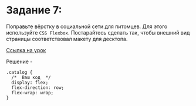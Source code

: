 # Задание 7:

Поправьте вёрстку в социальной сети для питомцев. Для этого используйте ```CSS Flexbox```. Постарайтесь сделать так, чтобы внешний вид страницы соответствовал макету для десктопа.

[Ссылка на урок](https://practicum.yandex.ru/trainer/middle-frontend/lesson/0263d6d9-52ae-400f-8165-51ac94b8ac8a/task/9e30b7b7-3a74-4453-afaf-eeaf6c365db4/)

Решение - 
```
.catalog {
  /*  Ваш код  */
  display: flex;
  flex-direction: row;
  flex-wrap: wrap;
}
```
